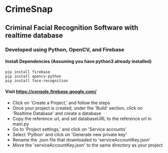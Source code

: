 # CrimeSnap
## Criminal Facial Recognition Software with realtime database 

### Developed using Python, OpenCV, and Firebase

#### Install Dependencies (Assuming you have python3 already installed)
```
pip install firebase
pip install opencv-python
pip install face-recognition
```

#### Visit https://console.firebase.google.com/ 
- Click on 'Create a Project,' and follow the steps
- Once your project is created, under the 'Build' section, click on 'Realtime Database' and create a database
- Copy the reference url, and set databaseURL to the reference url in main.py
- Go to 'Project settings,' and click on 'Service accounts'
- Select 'Python' and click on 'Generate new private key'
- Rename the .json file that downloaded to 'serviceAccountKey.json'
- Move the 'serviceAccountKey.json' to the same directory as your project


